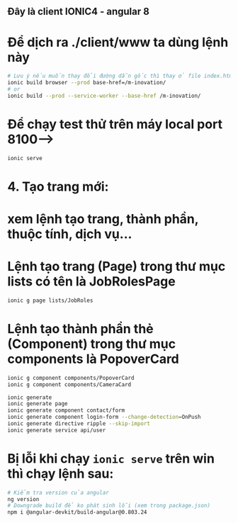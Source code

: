 ## Đây là client IONIC4 - angular 8

# Để dịch ra ./client/www ta dùng lệnh này
``` sh
# Lưu ý nếu muốn thay đổi đường dẫn gốc thì thay ở file index.html `/` bằng `/m-inovation/` trước khi dịch
ionic build browser --prod base-href=/m-inovation/
# or
ionic build --prod --service-worker --base-href /m-inovation/
```

# Để chạy test thử trên máy local port 8100-->
``` sh
ionic serve
```

# 4. Tạo trang mới:
# xem lệnh tạo trang, thành phần, thuộc tính, dịch vụ...

# Lệnh tạo trang (Page) trong thư mục lists có tên là JobRolesPage
``` sh
ionic g page lists/JobRoles
```

# Lệnh tạo thành phần thẻ (Component) trong thư mục components là PopoverCard
``` sh
ionic g component components/PopoverCard
ionic g component components/CameraCard

ionic generate
ionic generate page
ionic generate component contact/form
ionic generate component login-form --change-detection=OnPush
ionic generate directive ripple --skip-import
ionic generate service api/user
```

# Bị lỗi khi chạy `ionic serve` trên win thì chạy lệnh sau:
``` sh
# Kiểm tra version của angular
ng version
# Downgrade build để ko phát sinh lỗi (xem trong package.json)
npm i @angular-devkit/build-angular@0.803.24
```